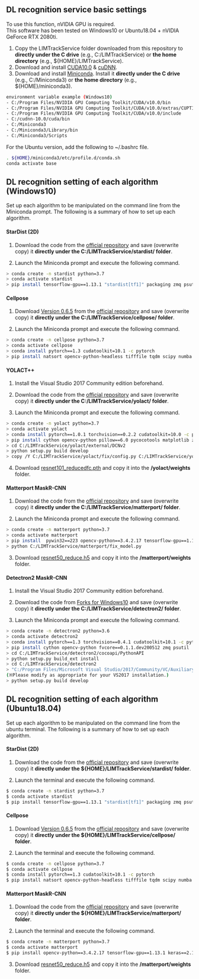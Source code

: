 
## DL recognition service basic settings

To use this function, nVIDIA GPU is required.
<br>This software has been tested on Windows10 or Ubuntu18.04 + nVIDIA GeForce RTX 2080ti.

1. Copy the LIMTrackService folder downloaded from this repository to **directly under the C drive** (e.g., C:/LIMTrackService) or **the home directory** (e.g., ${HOME}/LIMTrackService).
2. Download and install [CUDA10.0](https://developer.nvidia.com/cuda-10.0-download-archive) & [cuDNN](https://developer.nvidia.com/rdp/cudnn-archive).
3. Download and install [Miniconda](https://docs.conda.io/en/latest/miniconda.html).
   Install it **directly under the C drive** (e.g., C:/Miniconda3) or **the home directory** (e.g., ${HOME}/miniconda3).

```bash
environment variable example (Windows10)
- C:/Program Files/NVIDIA GPU Computing Toolkit/CUDA/v10.0/bin
- C:/Program Files/NVIDIA GPU Computing Toolkit/CUDA/v10.0/extras/CUPTI/libx64
- C:/Program Files/NVIDIA GPU Computing Toolkit/CUDA/v10.0/include
- C:/cudnn-10.0/cuda/bin
- C:/Miniconda3
- C:/Miniconda3/Library/bin
- C:/Miniconda3/Scripts
```
   For the Ubuntu version, add the following to ~/.bashrc file.
```bash
. ${HOME}/miniconda3/etc/profile.d/conda.sh
conda activate base
```


## DL recognition setting of each algorithm (Windows10)
Set up each algorithm to be manipulated on the command line from the Miniconda prompt. The following is a summary of how to set up each algorithm.



#### StarDist (2D)
1. Download the code from the [official repository](https://github.com/stardist/stardist) and save (overwrite copy) it **directly under the C:/LIMTrackService/stardist/ folder**.

2. Launch the Miniconda prompt and execute the following command.
```bash
> conda create -n stardist python=3.7
> conda activate stardist
> pip install tensorflow-gpu==1.13.1 "stardist[tf1]" packaging zmq psutil pywin32==223 natsort opencv-python-headless 
```

#### Cellpose

1. Download [Version 0.6.5](https://github.com/MouseLand/cellpose/archive/refs/tags/v0.6.5.zip) from the [official repository](https://github.com/MouseLand/cellpose) and save (overwrite copy) it **directly under the C:/LIMTrackService/cellpose/ folder**.


2. Launch the Miniconda prompt and execute the following command.
```bash
> conda create -n cellpose python=3.7
> conda activate cellpose 
> conda install pytorch==1.3 cudatoolkit=10.1 -c pytorch
> pip install natsort opencv-python-headless tifffile tqdm scipy numba zmq scikit-image==0.16.2 pywin32==223 psutil numpy
```

#### YOLACT++
1. Install the Visual Studio 2017 Community edition beforehand.

2. Download the code from the [official repository](https://github.com/dbolya/yolact) and save (overwrite copy) it **directly under the C:/LIMTrackService/yolact/ folder**.

3. Launch the Miniconda prompt and execute the following command.
```bash
> conda create -n yolact python=3.7
> conda activate yolact 
> conda install pytorch==1.0.1 torchvision==0.2.2 cudatoolkit=10.0 -c pytorch
> pip install cython opencv-python pillow==6.0 pycocotools matplotlib zmq scipy psutil==5.6.7 pywin32
> cd C:/LIMTrackService/yolact/external/DCNv2
> python setup.py build develop
> copy /Y C:/LIMTrackService/yolact/fix/config.py C:/LIMTrackService/yolact/data/config.py
```

4. Download [resnet101_reducedfc.pth](https://drive.google.com/uc?id=1tvqFPd4bJtakOlmn-uIA492g2qurRChj&export=download) and copy it into the **/yolact/weights** folder.

#### Matterport MaskR-CNN

1. Download the code from the [official repository](https://github.com/matterport/Mask_RCNN) and save (overwrite copy) it **directly under the C:/LIMTrackService/matterport/ folder**.

2. Launch the Miniconda prompt and execute the following command.
```bash
> conda create -n matterport python=3.7
> conda activate matterport
> pip install  pywin32==223 opencv-python==3.4.2.17 tensorflow-gpu==1.13.1 keras==2.1.6 imgaug==0.2.6 IPython==6.4.0 h5py==2.8.0 psutil==5.6.7 zmq numpy==1.19.3 matplotlib==3.2.2 scipy==1.4.1 scikit-image==0.16.2
> python C:/LIMTrackService/matterport/fix_model.py
```

3. Download [resnet50_reduce.h5](https://drive.google.com/file/d/1-DaCS-j3rEZnYWdyqnmJM8gONI5LQ5NQ/view?usp=sharing) and copy it into the **/matterport/weights** folder.

#### Detectron2 MaskR-CNN
1. Install the Visual Studio 2017 Community edition beforehand.

2. Download the code from [Forks for Windows10](https://github.com/flkspencer/detectron2) and save (overwrite copy) it **directly under the C:/LIMTrackService/detectron2/ folder**.

3. Launch the Miniconda prompt and execute the following command.
```bash
> conda create -n detectron2 python=3.6
> conda activate detectron2 
> conda install pytorch==1.3 torchvision==0.4.1 cudatoolkit=10.1 -c pytorch
> pip install cython opencv-python fvcore==0.1.1.dev200512 zmq psutil
> cd C:/LIMTrackService/detectron2/cocoapi/PythonAPI
> python setup.py build_ext install
> cd C:/LIMTrackService/detectron2
> "C:/Program Files/Microsoft Visual Studio/2017/Community/VC/Auxiliary/Build/vcvars64.bat"
(※Please modify as appropriate for your VS2017 installation.)
> python setup.py build develop
```

## DL recognition setting of each algorithm (Ubuntu18.04) 
Set up each algorithm to be manipulated on the command line from the ubuntu terminal. The following is a summary of how to set up each algorithm.



#### StarDist (2D)
1. Download the code from the [official repository](https://github.com/stardist/stardist) and save (overwrite copy) it **directly under the ${HOME}/LIMTrackService/stardist/ folder**.

2. Launch the terminal and execute the following command.
```bash
$ conda create -n stardist python=3.7
$ conda activate stardist
$ pip install tensorflow-gpu==1.13.1 "stardist[tf1]" packaging zmq psutil natsort opencv-python-headless scikit-image
```

#### Cellpose
1. Download [Version 0.6.5](https://github.com/MouseLand/cellpose/archive/refs/tags/v0.6.5.zip) from the [official repository](https://github.com/MouseLand/cellpose) and save (overwrite copy) it **directly under the ${HOME}/LIMTrackService/cellpose/ folder**.


2. Launch the terminal and execute the following command.
```bash
$ conda create -n cellpose python=3.7
$ conda activate cellpose 
$ conda install pytorch==1.3 cudatoolkit=10.1 -c pytorch
$ pip install natsort opencv-python-headless tifffile tqdm scipy numba zmq scikit-image==0.16.2 psutil numpy
```

#### Matterport MaskR-CNN
1. Download the code from the [official repository](https://github.com/matterport/Mask_RCNN) and save (overwrite copy) it **directly under the ${HOME}/LIMTrackService/matterport/ folder**.

2. Launch the terminal and execute the following command.
```bash
$ conda create -n matterport python=3.7
$ conda activate matterport
$ pip install opencv-python==3.4.2.17 tensorflow-gpu==1.13.1 keras==2.1.6 imgaug==0.2.6 IPython==6.4.0 h5py==2.8.0 psutil==5.6.7 zmq matplotlib==3.2.2 scipy==1.4.1 scikit-image==0.16.2

```

3. Download [resnet50_reduce.h5](https://drive.google.com/file/d/1-DaCS-j3rEZnYWdyqnmJM8gONI5LQ5NQ/view?usp=sharing) and copy it into the **/matterport/weights** folder.

